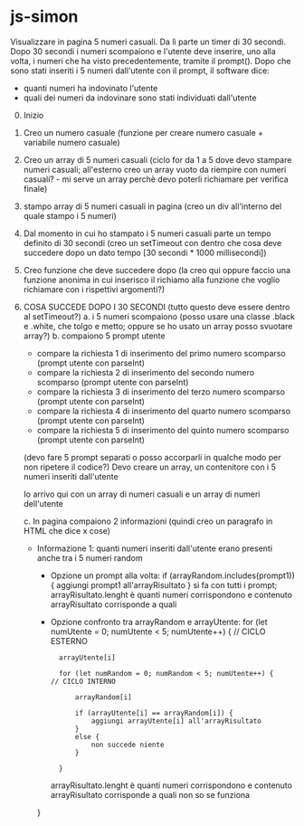 # js-simon

Visualizzare in pagina 5 numeri casuali. 
Da lì parte un timer di 30 secondi.
Dopo 30 secondi i numeri scompaiono 
e l'utente deve inserire, uno alla volta, i numeri che ha visto precedentemente, tramite il prompt().
Dopo che sono stati inseriti i 5 numeri dall'utente con il prompt, 
il software dice:
- quanti numeri ha indovinato l'utente
- quali dei numeri da indovinare sono stati individuati dall'utente

0. Inizio
1. Creo un numero casuale (funzione per creare numero casuale + variabile numero casuale)
2. Creo un array di 5 numeri casuali (ciclo for da 1 a 5 dove devo stampare numeri casuali; all'esterno creo un array vuoto da riempire con numeri casuali? - mi serve un array perchè devo poterli richiamare per verifica finale)
3. stampo array di 5 numeri casuali in pagina (creo un div all'interno del quale stampo i 5 numeri)
4. Dal momento in cui ho stampato i 5 numeri casuali parte un tempo definito di 30 secondi (creo un setTimeout con dentro che cosa deve succedere dopo un dato tempo [30 secondi * 1000 millisecondi])
5. Creo funzione che deve succedere dopo (la creo qui oppure faccio una funzione anonima in cui inserisco il richiamo alla funzione che voglio richiamare con i rispettivi argomenti?)

6. COSA SUCCEDE DOPO I 30 SECONDI (tutto questo deve essere dentro al setTimeout?)
    a.  i 5 numeri scompaiono (posso usare una classe .black e .white, che tolgo e metto; oppure se ho usato un array posso svuotare array?)
    b. compaiono 5 prompt utente
    - compare la richiesta 1 di inserimento del primo numero scomparso (prompt utente con parseInt)
    - compare la richiesta 2 di inserimento del secondo numero scomparso (prompt utente con parseInt)
    - compare la richiesta 3 di inserimento del terzo numero scomparso (prompt utente con parseInt)
    - compare la richiesta 4 di inserimento del quarto numero scomparso (prompt utente con parseInt)
    - compare la richiesta 5 di inserimento del quinto numero scomparso (prompt utente con parseInt)

    (devo fare 5 prompt separati o posso accorparli in qualche modo per non ripetere il codice?)
    Devo creare un array, un contenitore con i 5 numeri inseriti dall'utente

    Io arrivo qui con un array di numeri casuali e un array di numeri dell'utente

    c. In pagina compaiono 2 informazioni (quindi creo un paragrafo in HTML che dice x cose)
    - Informazione 1: quanti numeri inseriti dall'utente erano presenti anche tra i 5 numeri random
        - Opzione un prompt alla volta:
            if (arrayRandom.includes(prompt1)) {
                aggiungi prompt1 all'arrayRisultato
            }
            si fa con tutti i prompt; arrayRisultato.lenght è quanti numeri corrispondono e contenuto arrayRisultato corrisponde a quali

        - Opzione confronto tra arrayRandom e arrayUtente:
            for (let numUtente = 0; numUtente < 5; numUtente++) {                           // CICLO ESTERNO

                arrayUtente[i]            

                for (let numRandom = 0; numRandom < 5; numUtente++) {      // CICLO INTERNO

                    arrayRandom[i]

                    if (arrayUtente[i] == arrayRandom[i]) {
                        aggiungi arrayUtente[i] all'arrayRisultato
                    }
                    else {
                        non succede niente
                    }

                }

            arrayRisultato.lenght è quanti numeri corrispondono e contenuto arrayRisultato corrisponde a quali
            non so se funziona
            
        }